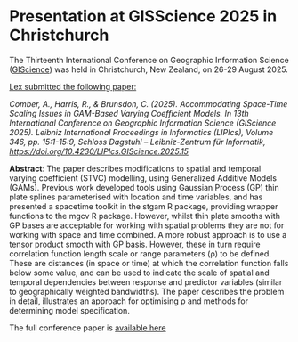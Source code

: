 # Presentation at GISScience 2025 in Christchurch

The Thirteenth International Conference on Geographic Information Science ([GIScience](https://giscience2025.org/)) was held in Christchurch, New Zealand, on 26-29 August 2025.

<ins>  Lex submitted the following paper: </ins> 

_Comber, A., Harris, R., & Brunsdon, C. (2025). Accommodating Space-Time Scaling Issues in GAM-Based Varying Coefficient Models.  In 13th International Conference on Geographic Information Science (GIScience 2025). Leibniz International Proceedings in Informatics (LIPIcs), Volume 346, pp. 15:1-15:9, Schloss Dagstuhl – Leibniz-Zentrum für Informatik, https://doi.org/10.4230/LIPIcs.GIScience.2025.15_

**Abstract**: The paper describes modifications to spatial and temporal varying coefficient (STVC) modelling, using Generalized Additive Models (GAMs). Previous work developed tools using Gaussian Process
(GP) thin plate splines parameterised with location and time variables, and has presented a spacetime toolkit in the stgam R package, providing wrapper functions to the mgcv R package. However,
whilst thin plate smooths with GP bases are acceptable for working with spatial problems they are not for working with space and time combined. A more robust approach is to use a tensor product
smooth with GP basis. However, these in turn require correlation function length scale or range parameters (ρ) to be defined. These are distances (in space or time) at which the correlation function
falls below some value, and can be used to indicate the scale of spatial and temporal dependencies between response and predictor variables (similar to geographically weighted bandwidths). The
paper describes the problem in detail, illustrates an approach for optimising ρ and methods for determining model specification.

The full conference paper is [available here]([https://github.com/Urban-Analytics/INTEGRATE/presentations/GISSCIENCE2025/LIPIcs.GIScience.2025.15.pdf)
